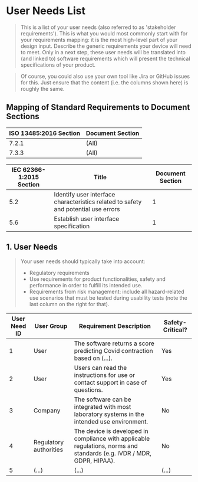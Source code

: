 # User Needs List

> This is a list of your user needs (also referred to as 'stakeholder requirements'). This is what you would most commonly start with for your
> requirements mapping: it is the most high-level part of your design input. Describe the generic requirements
> your device will need to meet. Only in a next step, these user needs will be translated into
> (and linked to) software requirements which will present the technical specifications of your product.

> Of course, you could also use your own tool like Jira or GitHub issues for this. Just ensure that the
> content (i.e. the columns shown here) is roughly the same.

## Mapping of Standard Requirements to Document Sections

| ISO 13485:2016 Section | Document Section |
|------------------------|------------------|
| 7.2.1                  | (All)            |
| 7.3.3                  | (All)            |

| IEC 62366-1:2015 Section | Title                                                                              | Document Section |
|--------------------------|------------------------------------------------------------------------------------|------------------|
| 5.2                      | Identify user interface characteristics related to safety and potential use errors | 1                |
| 5.6                      | Establish user interface specification                                             | 1                |

## 1. User Needs

> Your user needs should typically take into account:
>
> * Regulatory requirements
> * Use requirements for product functionalities, safety and performance in order to fulfill its intended use.
> * Requirements from risk management: include all hazard-related use scenarios that must be tested during
>   usability tests (note the last column on the right for that).

| User Need ID | User Group      | Requirement Description                                                                                                | Safety-Critical? |
|----------------------------|------------------------|------------------------------------------------------------------------------------------------------------------------|------------------|
| 1                          | User                   | The software returns a score predicting Covid contraction based on (...).                                              | Yes              |
| 2                          | User                   | Users can read the instructions for use or contact support in case of questions.                                       | Yes              |
| 3                          | Company                | The software can be integrated with most laboratory systems in the intended use environment.                           | No               |
| 4                          | Regulatory authorities | The device is developed in compliance with applicable regulations, norms and standards (e.g. IVDR / MDR, GDPR, HIPAA). | No               |
| 5                          | (...)                  | (...)                                                                                                                  | (...)            |
